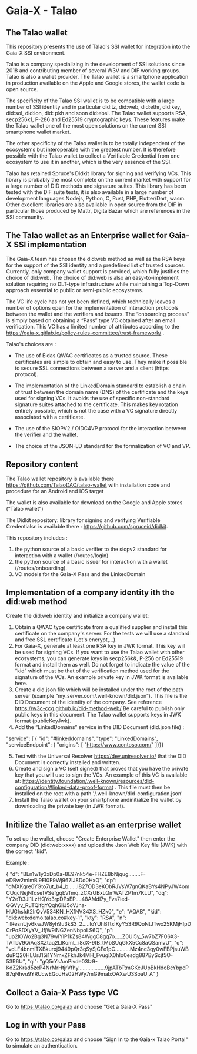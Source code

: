 # Gaia-X - Talao

## The Talao wallet

This repository presents the use of Talao's SSI wallet for integration into the Gaia-X SSI environment. 

Talao is a company specializing in the development of SSI solutions since 2018 and contributing member of several W3V and DIF working groups. Talao is also a wallet provider. The Talao wallet is a smartphone application in production available on the Apple and Google stores, the wallet code is open source.

The specificity of the Talao SSI wallet is to be compatible with a large number of SSI identity and in particular did:tz, did:web, did:ethr, did:key, did:sol, did:ion, did: pkh and soon did:ebsi. The Talao wallet supports RSA, secp256k1, P-286 and Ed25519 cryptographic keys. These features make the Talao wallet one of the most open solutions on the current SSI smartphone wallet market. 

The other specificity of the Talao wallet is to be totally independent of the ecosystems but interoperable with the greatest number. It is therefore possible with the Talao wallet to collect a Verifiable Credential from one ecosystem to use it in another, which is the very essence of the SSI.

Talao has retained Spruce's Didkit library for signing and verifying VCs. This library is probably the most complete on the current market with support for a large number of DID methods and signature suites. This library has been tested with the DIF suite tests, it is also available in a large number of development languages ​​Nodejs, Python, C, Rust, PHP, Flutter/Dart, wasm. Other excellent libraries are also available in open source from the DIF in particular those produced by Mattr, DigitalBazar which are references in the SSI community.

## The Talao wallet as an Enterprise wallet for Gaia-X SSI implementation 

The Gaia-X team has chosen the did:web method as well as the RSA keys for the support of the SSI identity and a predefined list of trusted sources. Currently, only company wallet support is provided, which fully justifies the choice of did:web. The choice of did:web is also an easy-to-implement solution requiring no DLT-type infrastructure while maintaining a Top-Down approach essential to public or semi-public ecosystems.

The VC life cycle has not yet been defined, which technically leaves a number of options open for the implementation of interaction protocols between the wallet and the verifiers and issuers. The “onboarding process” is simply based on obtaining a “Pass” type VC obtained after an email verification. This VC has a limited number of attributes according to the https://gaia-x.gitlab.io/policy-rules-committee/trust-framework/ .

Talao's choices are :

* The use of Eidas QWAC certificates as a trusted source. These certificates are simple to obtain and easy to use. They make it possible to secure SSL connections between a server and a client (https protocol).  

* The implementation of the LinkedDomain standard to establish a chain of trust between the domain name (DNS) of the certificate and the keys used for signing VCs. It avoids the use of specific non-standard signature suites attached to the certificate. This makes key rotation entirely possible, which is not the case with a VC signature directly associated with a certificate.  

* The use of the SIOPV2 / OIDC4VP protocol for the interaction between the verifier and the wallet.  

* The choice of the JSON-LD standard for the formalization of VC and VP.  


## Repository content

The Talao wallet repository is available there https://github.com/TalaoDAO/talao-wallet with installation code and procedure for an Android and IOS target 

The wallet is also available for download on the Google and Apple stores (“Talao wallet”)

The Didkit repository: library for signing and verifying Verifiable Credentialsn is available there : https://github.com/spruceid/didkit.

This repository includes :

1. the python source of a basic verifier to the siopv2 standard for interaction with a wallet (/routes/login)
2. the python source of a basic issuer for interaction with a wallet (/routes/onboarding).
3. VC models for the Gaia-X Pass and the LinkedDomain


## Implementation of a company identity ith the did:web method

Create the did:web identity and initialize a company wallet:

1. Obtain a QWAC type certificate from a qualified supplier and install this certificate on the company's server. For the tests we will use a standard and free SSL certificate (Let's encrypt,...).  
2. For Gaia-X, generate at least one RSA key in JWK format. This key will be used for signing VCs. If you want to use the Talao wallet with other ecosystems, you can generate keys in secp256k&, P-256 or Ed25519 format and install them as well. Do not forget to indicate the value of the “kid” which must be that of the verification method used for the signature of the VCs. An example private key in JWK format is available here.  
3. Create a did.json file which will be installed under the root of the path server (example “my_server.com/.well-known/did.json”). This file is the DID Document of the identity of the company. See reference https://w3c-ccg.github.io/did-method-web/ 
Be careful to publish only public keys in this document. The Talao wallet supports keys in JWK format (publicKeyJwk).  
4. Add the “LinkedDomains” service in the DID Document (did.json file) :

"service": [
  {
    "id": "#linkeddomains",
    "type": "LinkedDomains",
    "serviceEndpoint": {
      "origins": [
        "https://www.contoso.com/"    ]}}}


5. Test with the Universal Resolver https://dev.uniresolver.io/ that the DID Document is correctly installed and written.
6. Create and sign a VC (self signed) that proves that you have the private key that you will use to sign the VCs. An example of this VC is available at: https://identity.foundation/.well-known/resources/did-configuration/#linked-data-proof-format . This file must then be installed on the root with a path '/.well-known/did-configuration.json'
7. Install the Talao wallet on your smartphone andinitialize the wallet by downloading the private key (in JWK format). 


## Initilize the Talao wallet as an enterprise wallet

To set up the wallet, choose "Create Enterprise Wallet" then enter the company DID (did:web:xxxx) and upload the Json Web Key file (JWK) with the correct "kid".  

Example :

{
    "d": "BLn1w1y3xDp0a-8E97nk54e-FHZE8bNjqug........F-eDBw2mImBi9EI0F9Wj967iJ8Dd0HxQ",
    "dp": "dMXKqre0YGto7ut_b4_b......I827OD3eKObRJVsW7gnQKaBYs4NPyJW4omCUqcNejNfqsefVSefgqbVfmq_zCXrUBxLQmWATZP1m7KLU",
    "dq": "Y2eTt3Jl1LzHQYo3rpDPsEP....48AMdI7y_Fvs7Ied-GGVyv_RuTQifgYQqh6iiJ5oVJna-HUGhsIdt2IrQvV534KN_HXfNV34XS_HZk0",
    "e": "AQAB",
    "kid": "did:web:demo.talao.co#key-1",
    "kty": "RSA",
    "n": "ilResnUjv6kwJW8yh9u3kS3_2.....loYUhBTtxlKyY53R9QoNtJTwx25KMjHIpDCrPoSDXyYV_JfjW9iNGZenNbpoLS6Q",
    "p": "up2lOWo2Bg3N79wIYlP1kZs84WggC8gq7o.....Z0Ui5y_5w7bZ7F06X3-TATbV9QiAqSXZtaq2LlKomL_i8dX-9tB_tMbSUqGkX5Cc8aQSamvU",
    "q": "vcLF4bnmiTXBkurxj9449pQr3qSySjCFe1pC..........Mz4nc3qy0wFBPjsuWBduPQ20HLUrJ15i1YNmxZFkhJk4MH_FvugiX0hIo0esdg887ByScjt5O-53R6U",
    "qi": "gQ5rYsAmPivde03lz9-KdZ2Krad5zeP4NrMrHtjrVfhy..................9jpATbTtmGKcJUpBkHdoBcYbpcP87qNhvu9YRUcwEGoJHs02HWy7mG9maIxOAXwU3SoaU_A"
}



## Collect a Gaia-X Pass type VC

Go to https://talao.co/gaiax and choose "Get a Gaia-X Pass"


## Log in with your Pass

Go to https://talao.co/gaiax and choose "Sign In to the Gaia-x Talao Portal" to simulate an authentication.

